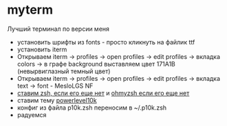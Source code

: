 # myterm
Лучший терминал по версии меня
* установить шрифты из fonts - просто кликнуть на файлик ttf
* установить iterm
* Открываем iterm -> profiles -> open profiles -> edit profiles -> вкладка colors -> в графе background выставляем цвет 171A1B (невырвиглазный темный цвет)
* Открываем iterm -> profiles -> open profiles -> edit profiles -> вкладка text -> font - MesloLGS NF
* [ставим zsh, если его еще нет](https://github.com/ohmyzsh/ohmyzsh/wiki/Installing-ZSH) и [ohmyzsh если его еще нет](https://github.com/ohmyzsh/ohmyzsh)
* ставим тему [powerlevel10k](https://github.com/romkatv/powerlevel10k)
* конфиг из файла p10k.zsh переносим в ~/.p10k.zsh
* радуемся
